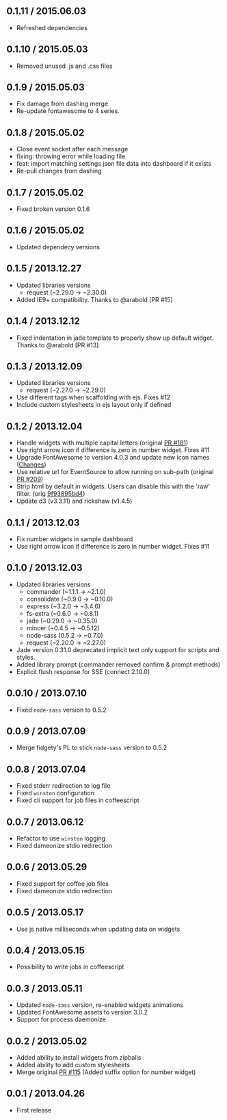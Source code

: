 0.1.11 / 2015.06.03
-------------------

* Refreshed dependencies

0.1.10 / 2015.05.03
-------------------

* Removed unused .js and .css files

0.1.9 / 2015.05.03
------------------

* Fix damage from dashing merge
* Re-update fontawesome to 4 series.


0.1.8 / 2015.05.02
------------------

* Close event socket after each message
* fixing: throwing error while loading file
* feat: import matching settings json file data into dashboard if it exists
* Re-pull changes from dashing


0.1.7 / 2015.05.02
------------------

* Fixed broken version 0.1.6


0.1.6 / 2015.05.02
------------------

* Updated dependecy versions


0.1.5 / 2013.12.27
-------------------

* Updated libraries versions
  - request (~2.29.0 -> ~2.30.0)
* Added IE9+ compatibility. Thanks to @arabold [PR #15]


0.1.4 / 2013.12.12
-------------------

* Fixed indentation in jade template to properly show up default widget. Thanks to @arabold [PR #13]


0.1.3 / 2013.12.09
-------------------

* Updated libraries versions
  - request (~2.27.0 -> ~2.29.0)
* Use different tags when scaffolding with ejs. Fixes #12
* Include custom stylesheets in ejs layout only if defined


0.1.2 / 2013.12.04
-------------------

* Handle widgets with multiple capital letters (original [PR #181](https://github.com/Shopify/dashing/pull/181))
* Use right arrow icon if difference is zero in number widget. Fixes #11
* Upgrade FontAwesome to version 4.0.3 and update new icon names ([Changes](https://github.com/FortAwesome/Font-Awesome/wiki/Upgrading-from-3.2.1-to-4))
* Use relative url for EventSource to allow running on sub-path (original [PR #209](https://github.com/Shopify/dashing/pull/209))
* Strip html by default in widgets. Users can disable this with the 'raw' filter. (orig [9f93895bd4](https://github.com/Shopify/dashing/commit/9f93895bd40aad02e88f7ed7bfd954c930aa27db))
* Update d3 (v3.3.11) and rickshaw (v1.4.5)


0.1.1 / 2013.12.03
-------------------

* Fix number widgets in sample dashboard
* Use right arrow icon if difference is zero in number widget. Fixes #11


0.1.0 / 2013.12.03
-------------------

* Updated libraries versions
  - commander (~1.1.1 -> ~2.1.0)
  - consolidate (~0.9.0 -> ~0.10.0)
  - express (~3.2.0 -> ~3.4.6)
  - fs-extra (~0.6.0 -> ~0.8.1)
  - jade (~0.29.0 -> ~0.35.0)
  - mincer (~0.4.5 -> ~0.5.12)
  - node-sass (0.5.2 -> ~0.7.0)
  - request (~2.20.0 -> ~2.27.0)
* Jade version 0.31.0 deprecated implicit text only support for scripts and styles.
* Added library prompt (commander removed confirm & prompt methods)
* Explicit flush response for SSE (connect 2.10.0)


0.0.10 / 2013.07.10
-------------------

* Fixed `node-sass` version to 0.5.2


0.0.9 / 2013.07.09
------------------

* Merge fidgety's PL to stick `node-sass` version to 0.5.2


0.0.8 / 2013.07.04
------------------

* Fixed stderr redirection to log file
* Fixed `winston` configuration
* Fixed cli support for job files in coffeescript


0.0.7 / 2013.06.12
------------------

* Refactor to use `winston` logging
* Fixed dameonize stdio redirection


0.0.6 / 2013.05.29
------------------

* Fixed support for coffee job files
* Fixed dameonize stdio redirection


0.0.5 / 2013.05.17
------------------

* Use js native milliseconds when updating data on widgets


0.0.4 / 2013.05.15
------------------

* Possibility to write jobs in coffeescript


0.0.3 / 2013.05.11
------------------

* Updated `node-sass` version, re-enabled widgets animations
* Updated FontAwesome assets to version 3.0.2
* Support for process daemonize


0.0.2 / 2013.05.02
------------------

* Added ability to install widgets from zipballs
* Added ability to add custom stylesheets
* Merge original [PR #115](https://github.com/Shopify/dashing/pull/115) (Added suffix option for number widget)


0.0.1 / 2013.04.26
------------------
* First release

